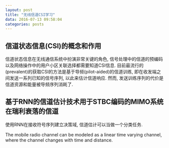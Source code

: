 ```yaml
---
layout: post
title: "无线信道CSI学习"
data: 2016-07-13 09:58:04
categories: posts
---
```

## 信道状态信息(CSI)的概念和作用
信道状态信息在无线通信系统中扮演非常关键的角色, 信号处理中的信道的预编码以及网络操作中的用户小区关联选择都需要知道CSI信息. 目前最流行的(prevalent)的获取CSI的方法是基于导频(pilot-aided)的信道训练, 即在收发端之间发送一系列已知的信号序列, 以此来估计信道响应. 然而, 发送训练序列的代价是信道资源和能量被导频序列消耗了. 

## 基于RNN的信道估计技术用于STBC编码的MIMO系统在瑞利衰落的信道
使用RNN在接收符号序列建立决策域, 信道估计可以当做一个分类任务.

The mobile radio channel can be modeled as a linear time varying channel, where the channel changes with time and distance.
